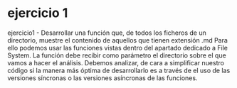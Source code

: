# ejercicio 1
ejercicio1 - Desarrollar una función que, de todos los ficheros de un directorio, muestre el contenido de aquellos que tienen extensión .md Para ello podemos usar las funciones vistas dentro del apartado dedicado a File System. La función debe recibir como parámetro el directorio sobre el que vamos a hacer el análisis. Debemos analizar, de cara a simplificar nuestro código si la manera más óptima de desarrollarlo es a través de el uso de las versiones síncronas o las versiones asíncronas de las funciones.
